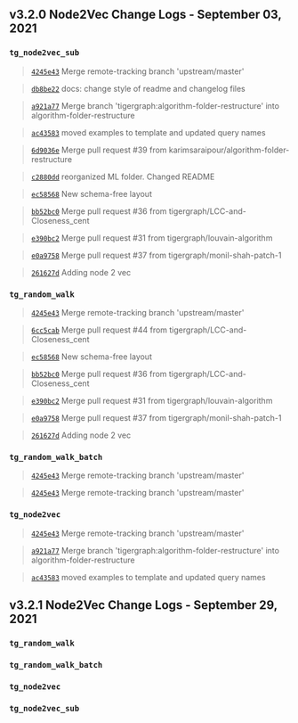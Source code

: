 
## v3.2.0 Node2Vec Change Logs - September 03, 2021

### `tg_node2vec_sub`

> [`4245e43`](https://github.com/tigergraph/gsql-graph-algorithms/commit/4245e43a22b913d135841349a2b0754e7ab8968e) Merge remote-tracking branch 'upstream/master'

> [`db8be22`](https://github.com/tigergraph/gsql-graph-algorithms/commit/db8be22995734581d3289b84fd9a8bf4c3421298) docs: change style of readme and changelog files

> [`a921a77`](https://github.com/tigergraph/gsql-graph-algorithms/commit/a921a7756247fa0e55d807a0245ecf102401ab45) Merge branch 'tigergraph:algorithm-folder-restructure' into algorithm-folder-restructure

> [`ac43583`](https://github.com/tigergraph/gsql-graph-algorithms/commit/ac435831c1e0f8a254f52dfa1390d2e3b48f161f) moved examples to template and updated query names

> [`6d9036e`](https://github.com/tigergraph/gsql-graph-algorithms/commit/6d9036e833bb3f04a886e5c17dd29752b9e2cd48) Merge pull request #39 from karimsaraipour/algorithm-folder-restructure

> [`c2880dd`](https://github.com/tigergraph/gsql-graph-algorithms/commit/c2880dd1b6dc23ba028f9b1898e323406c84fa6b) reorganized ML folder. Changed README

> [`ec58568`](https://github.com/tigergraph/gsql-graph-algorithms/commit/ec58568cdd7e608bd7af13d6bce2eaf781c9798f) New schema-free layout

> [`bb52bc0`](https://github.com/tigergraph/gsql-graph-algorithms/commit/bb52bc0903ffd2684b70b9fb7499f8b3749f0f6b) Merge pull request #36 from tigergraph/LCC-and-Closeness_cent

> [`e390bc2`](https://github.com/tigergraph/gsql-graph-algorithms/commit/e390bc2300f9deab0bd612a40ba386c5306d2525) Merge pull request #31 from tigergraph/louvain-algorithm

> [`e0a9758`](https://github.com/tigergraph/gsql-graph-algorithms/commit/e0a9758b608dd68420b69706b9fbd6f492b99000) Merge pull request #37 from tigergraph/monil-shah-patch-1

> [`261627d`](https://github.com/tigergraph/gsql-graph-algorithms/commit/261627d240eac286295f50aae21792309d3759ab) Adding node 2 vec

### `tg_random_walk`

> [`4245e43`](https://github.com/tigergraph/gsql-graph-algorithms/commit/4245e43a22b913d135841349a2b0754e7ab8968e) Merge remote-tracking branch 'upstream/master'

> [`6cc5cab`](https://github.com/tigergraph/gsql-graph-algorithms/commit/6cc5cab0086dbf8a33f6008b898ed75700322358) Merge pull request #44 from tigergraph/LCC-and-Closeness_cent

> [`ec58568`](https://github.com/tigergraph/gsql-graph-algorithms/commit/ec58568cdd7e608bd7af13d6bce2eaf781c9798f) New schema-free layout

> [`bb52bc0`](https://github.com/tigergraph/gsql-graph-algorithms/commit/bb52bc0903ffd2684b70b9fb7499f8b3749f0f6b) Merge pull request #36 from tigergraph/LCC-and-Closeness_cent

> [`e390bc2`](https://github.com/tigergraph/gsql-graph-algorithms/commit/e390bc2300f9deab0bd612a40ba386c5306d2525) Merge pull request #31 from tigergraph/louvain-algorithm

> [`e0a9758`](https://github.com/tigergraph/gsql-graph-algorithms/commit/e0a9758b608dd68420b69706b9fbd6f492b99000) Merge pull request #37 from tigergraph/monil-shah-patch-1

> [`261627d`](https://github.com/tigergraph/gsql-graph-algorithms/commit/261627d240eac286295f50aae21792309d3759ab) Adding node 2 vec

### `tg_random_walk_batch`

> [`4245e43`](https://github.com/tigergraph/gsql-graph-algorithms/commit/4245e43a22b913d135841349a2b0754e7ab8968e) Merge remote-tracking branch 'upstream/master'

> [`4245e43`](https://github.com/tigergraph/gsql-graph-algorithms/commit/4245e43a22b913d135841349a2b0754e7ab8968e) Merge remote-tracking branch 'upstream/master'

### `tg_node2vec`

> [`4245e43`](https://github.com/tigergraph/gsql-graph-algorithms/commit/4245e43a22b913d135841349a2b0754e7ab8968e) Merge remote-tracking branch 'upstream/master'

> [`a921a77`](https://github.com/tigergraph/gsql-graph-algorithms/commit/a921a7756247fa0e55d807a0245ecf102401ab45) Merge branch 'tigergraph:algorithm-folder-restructure' into algorithm-folder-restructure

> [`ac43583`](https://github.com/tigergraph/gsql-graph-algorithms/commit/ac435831c1e0f8a254f52dfa1390d2e3b48f161f) moved examples to template and updated query names

## v3.2.1 Node2Vec Change Logs - September 29, 2021

### `tg_random_walk`

### `tg_random_walk_batch`

### `tg_node2vec`

### `tg_node2vec_sub`
